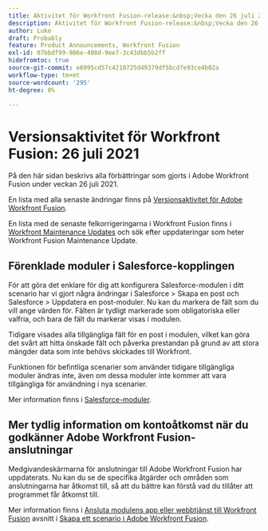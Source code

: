 ```yaml
---
title: Aktivitet för Workfront Fusion-release:&nbsp;Vecka den 26 juli 2021
description: Aktivitet för Workfront Fusion-release:&nbsp;Vecka den 26 juli 2021
author: Luke
draft: Probably
feature: Product Announcements, Workfront Fusion
exl-id: 07bbdf99-986e-408d-9ee7-3c43dbb5b2ff
hidefromtoc: true
source-git-commit: e6995cd57c4210725d49379df5bcd7e93ce4b02a
workflow-type: tm+mt
source-wordcount: '295'
ht-degree: 0%

---
```


# Versionsaktivitet för Workfront Fusion: 26 juli 2021

På den här sidan beskrivs alla förbättringar som gjorts i Adobe Workfront Fusion under veckan 26 juli 2021.

En lista med alla senaste ändringar finns på [Versionsaktivitet för Adobe Workfront Fusion](../../../product-announcements/product-releases/fusion-release-activity/fusion-release-activity.md).

En lista med de senaste felkorrigeringarna i Workfront Fusion finns i [Workfront Maintenance Updates](https://experienceleague.adobe.com/docs/workfront-known-issues/releases/current-updates.html) och sök efter uppdateringar som heter Workfront Fusion Maintenance Update.

## Förenklade moduler i Salesforce-kopplingen

För att göra det enklare för dig att konfigurera Salesforce-modulen i ditt scenario har vi gjort några ändringar i Salesforce > Skapa en post och Salesforce > Uppdatera en post-moduler. Nu kan du markera de fält som du vill ange värden för. Fälten är tydligt markerade som obligatoriska eller valfria, och bara de fält du markerar visas i modulen.

Tidigare visades alla tillgängliga fält för en post i modulen, vilket kan göra det svårt att hitta önskade fält och påverka prestandan på grund av att stora mängder data som inte behövs skickades till Workfront.

Funktionen för befintliga scenarier som använder tidigare tillgängliga moduler ändras inte, även om dessa moduler inte kommer att vara tillgängliga för användning i nya scenarier.

Mer information finns i [Salesforce-moduler](../../../workfront-fusion/apps-and-their-modules/salesforce-modules.md).

## Mer tydlig information om kontoåtkomst när du godkänner Adobe Workfront Fusion-anslutningar

Medgivandeskärmarna för anslutningar till Adobe Workfront Fusion har uppdaterats. Nu kan du se de specifika åtgärder och områden som anslutningarna har åtkomst till, så att du bättre kan förstå vad du tillåter att programmet får åtkomst till.

Mer information finns i [Ansluta modulens app eller webbtjänst till Workfront Fusion](../../../workfront-fusion/scenarios/create-a-scenario.md#connect) avsnitt i [Skapa ett scenario i Adobe Workfront Fusion](../../../workfront-fusion/scenarios/create-a-scenario.md).

